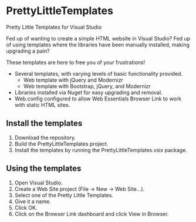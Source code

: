 # PrettyLittleTemplates
Pretty Little Templates for Visual Studio

Fed up of wanting to create a simple HTML website in Visual Studio?
Fed up of using templates where the libraries have been manually installed, making upgrading a pain?

These templates are here to free you of your frustrations!

* Several templates, with varying levels of basic functionality provided.
  * Web template with jQuery and Modernizr
  * Web template with Bootstrap, jQuery, and Modernizr
* Libraries installed via Nuget for easy upgrading and removal.
* Web.config configured to allow Web Essentials Browser Link to work with static HTML sites.

## Install the templates
1. Download the repository.
2. Build the PrettyLittleTemplates project.
3. Install the templates by running the PrettyLittleTemplates.vsix package.

## Using the templates
1. Open Visual Studio.
2. Create a Web Site project (File -> New -> Web Site...).
3. Select one of the Pretty Little Templates.
4. Give it a name.
5. Click OK.
6. Click on the Browser Link dashboard and click View in Browser.
